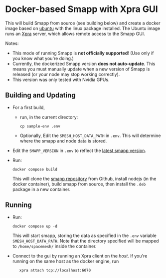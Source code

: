 # Docker-based Smapp with Xpra GUI

This will build Smapp from source (see building below) and create a docker image based on [ubuntu](https://hub.docker.com/_/ubuntu/) with the linux package installed. The Ubuntu image runs an [Xpra](https://xpra.org/) server, which allows remote access to the Smapp GUI.

Notes:

* This mode of running Smapp is **not officially supported**! (Use only if you know what you're doing.)
* Currently, the dockerized Smapp version **does not auto-update**. This means you must manually update when a new version of Smapp is released (or your node may stop working correctly). 
* This version was only tested with Nvidia GPUs. 

## Building and Updating

* For a first build, 
  
  - run, in the current directory:
    
        cp sample-env .env
  
  - Optionally, Edit the  `SMESH_HOST_DATA_PATH` in `.env`.  This will determine where the smapp and node data is stored.

* Edit the `SMAPP_VERSION` in `.env` to reflect the [latest smapp version](https://github.com/spacemeshos/smapp/releases).

* Run:
  
      docker compose build
  
  This will clone the [smapp repository](https://github.com/spacemeshos/smapp) from Github, install nodejs (in the docker container), build  smapp from source, then install the `.deb` package in a new container.

## Running

* Run: 
  
      docker compose up -d
  
  This will start smapp, storing the data as specified in the `.env` variable `SMESH_HOST_DATA_PATH`. Note that the directory specified will be mapped to `/home/spacemesh/` inside the container.

* Connect to the gui by running an Xpra client on the *host*.  If you're running on the same host as the docker engine, run 
  
         xpra attach tcp://localhost:6070